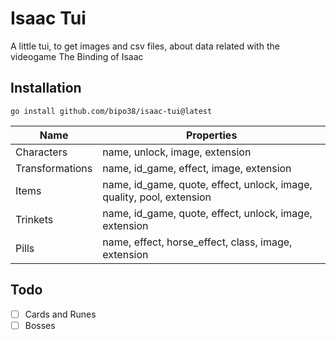 # Isaac Tui

A little tui, to get images and csv files, about data related with the videogame The Binding of Isaac

## Installation

```
go install github.com/bipo38/isaac-tui@latest
```

| Name            | Properties                                                            |
| --------------- | --------------------------------------------------------------------- |
| Characters      | name, unlock, image, extension                                        |
| Transformations | name, id_game, effect, image, extension                               |
| Items           | name, id_game, quote, effect, unlock, image, quality, pool, extension |
| Trinkets        | name, id_game, quote, effect, unlock, image, extension                |
| Pills           | name, effect, horse_effect, class, image, extension                   |

## Todo

- [ ] Cards and Runes
- [ ] Bosses
